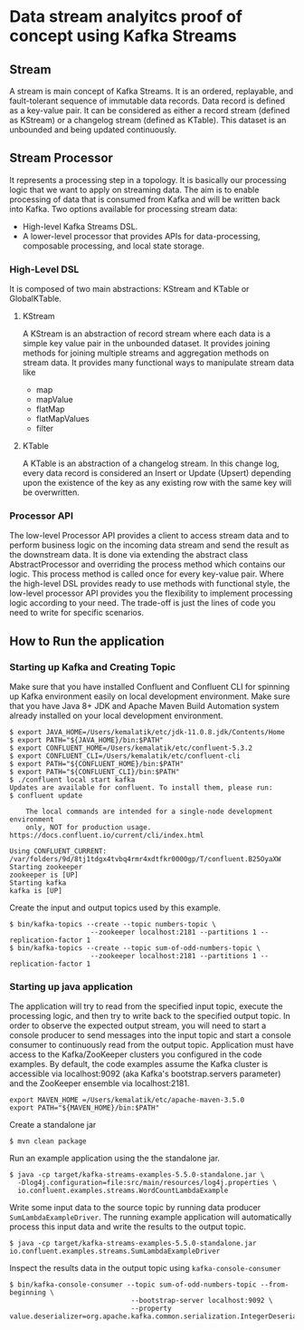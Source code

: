 # Data stream analyitcs proof of concept using Kafka Streams

## Stream

A stream is main concept of Kafka Streams. It is an ordered, replayable, and fault-tolerant sequence of immutable data records. Data record is defined as a key-value pair. It can be considered as either a record stream (defined as KStream) or a changelog stream (defined as KTable). This dataset is an unbounded and being updated continuously. 

## Stream Processor
It represents a processing step in a topology. It is basically our processing logic that we want to apply on streaming data. The aim is to enable processing of data that is consumed from Kafka and will be written back into Kafka. Two options available for processing stream data:

* High-level Kafka Streams DSL.
* A lower-level processor that provides APIs for data-processing, composable processing, and local state storage.

### High-Level DSL
It is composed of two main abstractions: KStream and KTable or GlobalKTable.

1. KStream

    A KStream is an abstraction of record stream where each data is a simple key value pair in the unbounded dataset. It provides joining methods for joining multiple streams and aggregation methods on stream data. It provides many functional ways to manipulate stream data like

    * map 
    * mapValue 
    * flatMap 
    * flatMapValues 
    * filter 


2. KTable

    A KTable is an abstraction of a changelog stream. In this change log, every data record is considered an Insert or Update (Upsert) depending upon the existence of the key as any existing row with the same key will be overwritten.

### Processor API
The low-level Processor API provides a client to access stream data and to perform business logic on the incoming data stream and send the result as the downstream data. It is done via extending the abstract class AbstractProcessor and overriding the process method which contains our logic. This process method is called once for every key-value pair. Where the high-level DSL provides ready to use methods with functional style, the low-level processor API provides you the flexibility to implement processing logic according to your need. The trade-off is just the lines of code you need to write for specific scenarios.

## How to Run the application

### Starting up Kafka and Creating Topic

Make sure that you have installed Confluent and Confluent CLI for spinning up Kafka environment easily on local development environment.
Make sure that you have Java 8+ JDK and Apache Maven Build Automation system already installed on your local development environment.
```
$ export JAVA_HOME=/Users/kemalatik/etc/jdk-11.0.8.jdk/Contents/Home
$ export PATH="${JAVA_HOME}/bin:$PATH"
$ export CONFLUENT_HOME=/Users/kemalatik/etc/confluent-5.3.2
$ export CONFLUENT_CLI=/Users/kemalatik/etc/confluent-cli
$ export PATH="${CONFLUENT_HOME}/bin:$PATH"
$ export PATH="${CONFLUENT_CLI}/bin:$PATH"
$ ./confluent local start kafka
Updates are available for confluent. To install them, please run:
$ confluent update

    The local commands are intended for a single-node development environment
    only, NOT for production usage. https://docs.confluent.io/current/cli/index.html

Using CONFLUENT_CURRENT: /var/folders/9d/8tj1tdgx4tvbq4rmr4xdtfkr0000gp/T/confluent.B25OyaXW
Starting zookeeper
zookeeper is [UP]
Starting kafka
kafka is [UP]
```
Create the input and output topics used by this example.
```
$ bin/kafka-topics --create --topic numbers-topic \
                    --zookeeper localhost:2181 --partitions 1 --replication-factor 1
$ bin/kafka-topics --create --topic sum-of-odd-numbers-topic \
                    --zookeeper localhost:2181 --partitions 1 --replication-factor 1
```

### Starting up java application

The application will try to read from the specified input topic, execute the processing logic, and then try to write back to the specified output topic. In order to observe the expected output stream, you will need to start a console producer to send messages into the input topic and start a console consumer to continuously read from the output topic. Application must have access to the Kafka/ZooKeeper clusters you configured in the code examples. By default, the code examples assume the Kafka cluster is accessible via localhost:9092 (aka Kafka's bootstrap.servers parameter) and the ZooKeeper ensemble via localhost:2181. 
```
export MAVEN_HOME =/Users/kemalatik/etc/apache-maven-3.5.0
export PATH="${MAVEN_HOME}/bin:$PATH"
```

Create a standalone jar

```
$ mvn clean package
```

Run an example application using the the standalone jar.
```
$ java -cp target/kafka-streams-examples-5.5.0-standalone.jar \
  -Dlog4j.configuration=file:src/main/resources/log4j.properties \
  io.confluent.examples.streams.WordCountLambdaExample
```

Write some input data to the source topic by running data producer `SumLambdaExampleDriver`. The running example application will automatically process this input data and write the results to the output topic.

```
$ java -cp target/kafka-streams-examples-5.5.0-standalone.jar io.confluent.examples.streams.SumLambdaExampleDriver
```

Inspect the results data in the output topic using `kafka-console-consumer`
```
$ bin/kafka-console-consumer --topic sum-of-odd-numbers-topic --from-beginning \
                              --bootstrap-server localhost:9092 \
                              --property value.deserializer=org.apache.kafka.common.serialization.IntegerDeserializer
```
